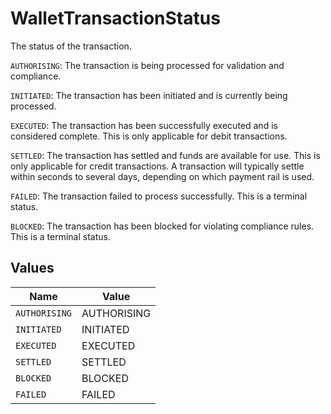 # WalletTransactionStatus

The status of the transaction.

`AUTHORISING`: The transaction is being processed for validation and compliance.

`INITIATED`: The transaction has been initiated and is currently being processed.

`EXECUTED`: The transaction has been successfully executed and is considered complete. This is only applicable for debit transactions.

`SETTLED`: The transaction has settled and funds are available for use. This is only applicable for credit transactions. A transaction will typically settle within seconds to several days, depending on which payment rail is used.

`FAILED`: The transaction failed to process successfully. This is a terminal status.

`BLOCKED`: The transaction has been blocked for violating compliance rules. This is a terminal status.


## Values

| Name          | Value         |
| ------------- | ------------- |
| `AUTHORISING` | AUTHORISING   |
| `INITIATED`   | INITIATED     |
| `EXECUTED`    | EXECUTED      |
| `SETTLED`     | SETTLED       |
| `BLOCKED`     | BLOCKED       |
| `FAILED`      | FAILED        |